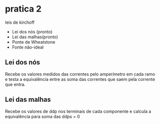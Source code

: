 # pratica 2
leis de kirchoff
- Lei dos nós (pronto)
- Lei das malhas(pronto)
- Ponte de Wheatstone
- Fonte não-ideal

## Lei dos nós
Recebe os valores medidos das correntes pelo amperímetro em cada ramo e testa a equivalência entre as soma das correntes que saem pela corrente que entra.

## Lei das malhas
Recebe os valores de ddp nos terminais de cada componente e calcula a equivalência para soma das ddps = 0

